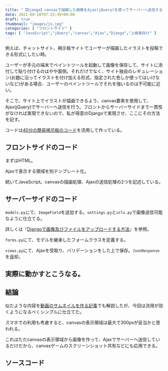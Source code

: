 ```yaml
---
title: "【Django】canvasで描画した画像をAjax(jQuery)を使ってサーバーへ送信する【お絵かきBBS、イラストチャット、ゲームのスクショ共有などに】"
date: 2021-09-28T07:25:39+09:00
draft: true
thumbnail: "images/js.jpg"
categories: [ "フロントサイド" ]
tags: [ "JavaScript","jQuery","canvas","Ajax","Django","上級者向け" ]
---
```


例えば、チャットサイト、掲示板サイトでユーザーが描画したイラストを投稿できる形式にしたい時。

ユーザーが手元の端末でペイントツールを起動して画像を保存して、サイトに添付して貼り付けるのはやや面倒。それだけでなく、サイト独自のレギュレーション(お題に沿ってイラストを付け加える形式、指定された色しか使ってはいけないなど)がある場合、ユーザーのペイントツールでそれを強いるのは不可能に近い。

そこで、サイト上でイラストが描画できるよう、canvas要素を使用して、Ajax(jQuery)でサーバーへ送信を行う。フロントからサーバーサイドまで一貫性がなければ実現できないので、私が得意のDjangoで実現させ、ここにその方法を記す。

コードは[40分の簡易掲示板のコード](/post/startup-django/)を流用して作っている。
 
## フロントサイドのコード

まずはHTML。




Ajaxで表示する領域を別テンプレート化。





続いてJavaScript。canvasの描画処理、Ajaxの送信処理の2つを記述している。











## サーバーサイドのコード

`models.py`にて、`ImageField`を追加する。`settings.py`と`urls.py`で画像送信可能なように仕立てる。







詳しくは『[Djangoで画像及びファイルをアップロードする方法](/post/django-fileupload/)』を参照。

`forms.py`にて、モデルを継承したフォームクラスを定義する。




`views.py`にて、Ajaxを受取り、バリデーションをした上で保存。`JsonResponse`を返却。








## 実際に動かすとこうなる。











## 結論

似たような内容を[動画のサムネイルを作る記事](/post/django-ajax-thumbnail-upload/)でも解説したが、今回は流用が効くようになるべくシンプルに仕立てた。

スマホでの利用も考慮すると、canvasの表示領域は最大で300pxが妥当かと思われる。

これはただcanvasの表示領域から画像を作って、Ajaxでサーバーへ送信しているだけだから、canvasゲームのスクリーンショット共有などにも応用できる。


## ソースコード
